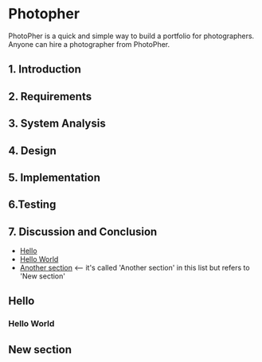 # Photopher
PhotoPher is a quick and simple way to build a portfolio for photographers. Anyone can hire a photographer from PhotoPher.

##  1. Introduction
##  2. Requirements
##  3. System Analysis
##  4. Design
##  5. Implementation
##  6.Testing
##  7. Discussion and Conclusion


* [Hello](#hello)  
* [Hello World](#hello-world)
* [Another section](#new-section)    <-- it's called 'Another section' in this list but refers to 'New section'


## Hello
### Hello World
## New section
